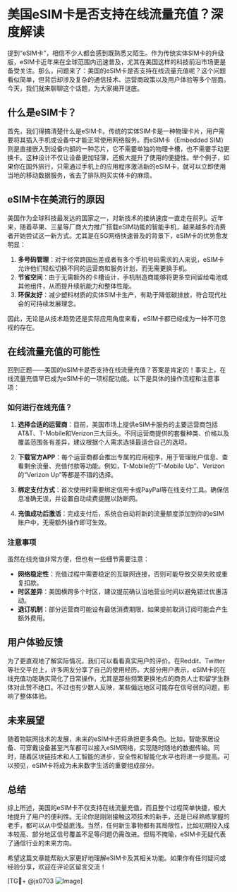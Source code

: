 # 美国eSIM卡是否支持在线流量充值？深度解读

提到“eSIM卡”，相信不少人都会感到既熟悉又陌生。作为传统实体SIM卡的升级版，eSIM卡近年来在全球范围内迅速普及，尤其在美国这样的科技前沿市场更是备受关注。那么，问题来了：美国的eSIM卡是否支持在线流量充值呢？这个问题看似简单，但背后却涉及复杂的通信技术、运营商政策以及用户体验等多个层面。今天，我们就来聊聊这个话题，为大家揭开谜底。

## 什么是eSIM卡？

首先，我们得搞清楚什么是eSIM卡。传统的实体SIM卡是一种物理卡片，用户需要将其插入手机或设备中才能正常使用网络服务。而eSIM卡（Embedded SIM）则是直接嵌入到设备内部的一种芯片，它不需要单独的物理卡槽，也不需要手动更换卡。这种设计不仅让设备更加轻薄，还极大提升了使用的便捷性。举个例子，如果你在国外旅行，只需通过手机上的应用程序激活新的eSIM卡，就可以立即使用当地的移动数据服务，省去了排队购买实体卡的麻烦。

## eSIM卡在美流行的原因

美国作为全球科技最发达的国家之一，对新技术的接纳速度一直走在前列。近年来，随着苹果、三星等厂商大力推广搭载eSIM功能的智能手机，越来越多的消费者开始尝试这一新方式。尤其是在5G网络快速普及的背景下，eSIM卡的优势愈发明显：

1. **多号码管理**：对于经常跨国出差或者有多个手机号码需求的人来说，eSIM卡允许他们轻松切换不同的运营商和服务计划，而无需更换手机。
2. **节省空间**：由于无需额外的卡槽设计，手机制造商能够将更多空间留给电池或其他组件，从而提升续航能力和整体性能。
3. **环保友好**：减少塑料材质的实体SIM卡生产，有助于降低碳排放，符合现代社会的可持续发展理念。

因此，无论是从技术趋势还是实际应用角度来看，eSIM卡都已经成为一种不可忽视的存在。

## 在线流量充值的可能性

回到正题——美国的eSIM卡是否支持在线流量充值？答案是肯定的！事实上，在线流量充值早已成为eSIM卡的一项标配功能。以下是具体的操作流程和注意事项：

### 如何进行在线充值？

1. **选择合适的运营商**：目前，美国市场上提供eSIM卡服务的主要运营商包括AT&T、T-Mobile和Verizon三大巨头。不同运营商提供的套餐种类、价格以及覆盖范围各有差异，建议根据个人需求选择最适合自己的选项。
   
2. **下载官方APP**：每个运营商都会推出专属的应用程序，用于管理账户信息、查看剩余流量、充值付款等功能。例如，T-Mobile的“T-Mobile Up”、Verizon的“Verizon Up”等都是不错的选择。

3. **绑定支付方式**：首次使用时需要绑定信用卡或PayPal等在线支付工具。确保信息准确无误，并设置自动续费提醒以防断网。

4. **充值成功后激活**：完成支付后，系统会自动将新的流量额度添加到你的eSIM账户中，无需额外操作即可生效。

### 注意事项

虽然在线充值非常方便，但也有一些细节需要注意：

- **网络稳定性**：充值过程中需要稳定的互联网连接，否则可能导致交易失败或重复扣款。
- **时区差异**：美国横跨多个时区，建议提前确认当地营业时间以避免错过优惠活动。
- **退订机制**：部分运营商可能设有最低消费期限，如果提前取消订阅可能会产生额外费用。

## 用户体验反馈

为了更直观地了解实际情况，我们可以看看真实用户的评价。在Reddit、Twitter等社交平台上，许多网友分享了自己的使用经历。大部分用户表示，eSIM卡的在线充值功能确实简化了日常操作，尤其是那些频繁更换地点的商务人士和留学生群体对此赞不绝口。不过也有少数人反映，某些偏远地区可能存在信号弱的问题，影响了整体体验。

## 未来展望

随着物联网技术的发展，未来的eSIM卡还将承担更多角色。比如，智能家居设备、可穿戴设备甚至汽车都可以接入eSIM网络，实现随时随地的数据传输。同时，随着区块链技术和人工智能的进步，安全性和智能化水平也将进一步提高。可以预见，eSIM卡将成为未来数字生活的重要组成部分。

## 总结

综上所述，美国的eSIM卡不仅支持在线流量充值，而且整个过程简单快捷，极大地提升了用户的便利性。无论你是刚刚接触这项技术的新手，还是已经熟练掌握的老手，都可以从中受益匪浅。当然，任何新生事物都有其局限性，比如初期投入成本较高、部分地区信号覆盖不足等问题仍需改进。但瑕不掩瑜，eSIM卡无疑代表了通信行业的未来方向。

希望这篇文章能帮助大家更好地理解eSIM卡及其相关功能。如果你有任何疑问或经验分享，欢迎在评论区留言交流！

[TG💪+ @jx0703 ![Image](https://github.com/user-attachments/assets/dbca1d08-cadb-493c-b0ec-ad6f7a83f270)]